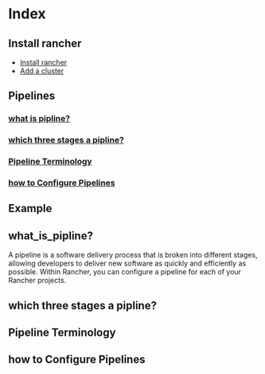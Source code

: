 # Index
## Install rancher
* [Install rancher](/content/install_rancher.md)
* [Add a cluster](/content/add_a_cluster.md)
## Pipelines
### <a href="what_is_pipline?">what is pipline?</a>
### <a href="which_three_stages_a_pipline?">which three stages a pipline?</a>
### <a href="Pipeline_Terminology">Pipeline Terminology</a>
### <a href="how_to_Configure_Pipelines">how to Configure Pipelines</a>


## Example




## <a name="what_is_pipline?">what_is_pipline?</a>

A pipeline is a software delivery process that is broken into different stages, allowing developers to deliver new software as quickly and 
efficiently as possible. Within Rancher, you can configure a pipeline for each of your Rancher projects.

## <a name="which_three_stages_a_pipline?">which three stages a pipline?</a>

## <a name="Pipeline_Terminology">Pipeline Terminology</a>

## <a name="how_to_Configure_Pipelines">how to Configure Pipelines</a>

